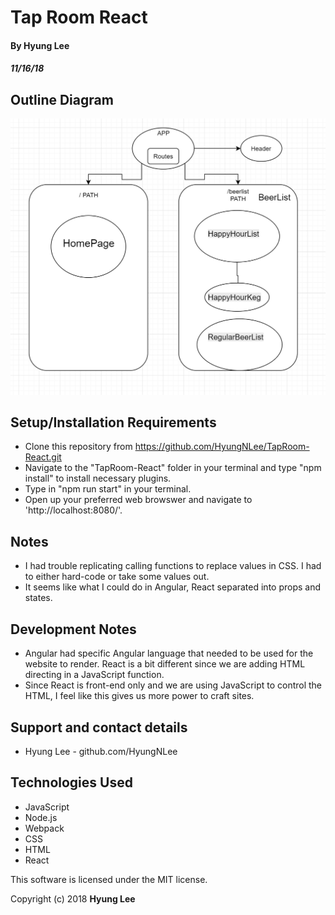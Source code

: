 # Tap Room React

#### By Hyung Lee
##### 11/16/18

## Outline Diagram

![Diagram](Diagram.PNG)

## Setup/Installation Requirements

  - Clone this repository from https://github.com/HyungNLee/TapRoom-React.git
  - Navigate to the "TapRoom-React" folder in your terminal and type "npm install" to install necessary plugins.
  - Type in "npm run start" in your terminal.
  - Open up your preferred web browswer and navigate to 'http://localhost:8080/'.

## Notes

  * I had trouble replicating calling functions to replace values in CSS. I had to either hard-code or take some values out.
  * It seems like what I could do in Angular, React separated into props and states.
## Development Notes

  * Angular had specific Angular language that needed to be used for the website to render. React is a bit different since we are adding HTML directing in a JavaScript function.
  * Since React is front-end only and we are using JavaScript to control the HTML, I feel like this gives us more power to craft sites.

## Support and contact details

  - Hyung Lee - github.com/HyungNLee

## Technologies Used

  - JavaScript
  - Node.js
  - Webpack
  - CSS
  - HTML
  - React
  
This software is licensed under the MIT license.

Copyright (c) 2018 **Hyung Lee**